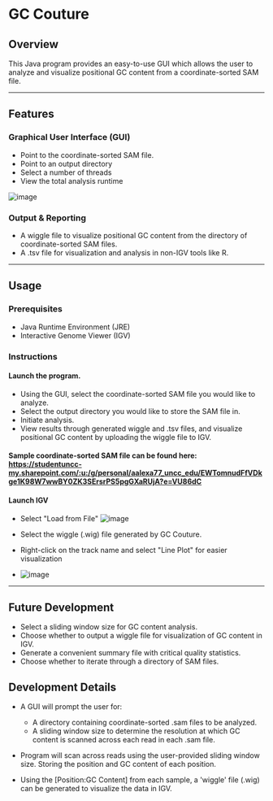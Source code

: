 # GC Couture

## Overview
This Java program provides an easy-to-use GUI which allows the user to analyze and visualize positional GC content from a coordinate-sorted SAM file.

***

## Features
### Graphical User Interface (GUI)
- Point to the coordinate-sorted SAM file.
- Point to an output directory
- Select a number of threads
- View the total analysis runtime

![image](https://github.com/asdalexander/gc-couture/assets/95765425/c008bfbb-c6fa-4509-8040-aa6d70c843e2)


### Output & Reporting
- A wiggle file to visualize positional GC content from the directory of coordinate-sorted SAM files.
- A .tsv file for visualization and analysis in non-IGV tools like R. 

***

## Usage 
### Prerequisites
- Java Runtime Environment (JRE)
- Interactive Genome Viewer (IGV)

### Instructions
#### Launch the program.
- Using the GUI, select the coordinate-sorted SAM file you would like to analyze.
- Select the output directory you would like to store the SAM file in.
- Initiate analysis.
- View results through generated wiggle and .tsv files, and visualize positional GC content by uploading the wiggle file to IGV.

#### Sample coordinate-sorted SAM file can be found here: https://studentuncc-my.sharepoint.com/:u:/g/personal/aalexa77_uncc_edu/EWTomnudFfVDkge1K98W7wwBY0ZK3SErsrPS5pgGXaRUjA?e=VU86dC

#### Launch IGV 
- Select "Load from File"
![image](https://github.com/asdalexander/gc-couture/assets/95765425/7a8e2112-0fe5-47be-9fe1-e8d0e84c7af9)

- Select the wiggle (.wig) file generated by GC Couture.

- Right-click on the track name and select "Line Plot" for easier visualization
- ![image](https://github.com/asdalexander/gc-couture/assets/95765425/ace22996-5b08-48f6-96b1-e923f23415b4)


***

## Future Development
- Select a sliding window size for GC content analysis.
- Choose whether to output a wiggle file for visualization of GC content in IGV.
- Generate a convenient summary file with critical quality statistics.
- Choose whether to iterate through a directory of SAM files. 

## Development Details
- A GUI will prompt the user for:
  - A directory containing coordinate-sorted .sam files to be analyzed.
  - A sliding window size to determine the resolution at which GC content is scanned across each read in each .sam file. 

- Program will scan across reads using the user-provided sliding window size. Storing the position and GC content of each position.

- Using the [Position:GC Content] from each sample, a 'wiggle' file (.wig) can be generated to visualize the data in IGV.
